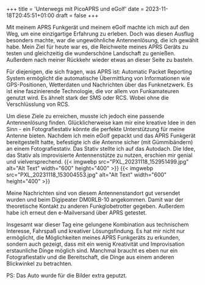 +++
title = 'Unterwegs mit PicoAPRS und eGolf'
date = 2023-11-18T20:45:51+01:00
draft = false
+++

Mit meinem APRS Funkgerät und meinem eGolf machte ich mich auf den Weg, um eine einzigartige Erfahrung zu erleben. Doch was diesen Ausflug besonders machte, war die ungewöhnliche Antennenlösung, die ich gewählt habe. Mein Ziel für heute war es, die Reichweite meines APRS Geräts zu testen und gleichzeitig die wunderschöne Landschaft zu genießen. Außerdem nach meiner Rückkehr wieder etwas an dieser Seite zu basteln.
<!--more-->

Für diejenigen, die sich fragen, was APRS ist: Automatic Packet Reporting System ermöglicht die automatische Übermittlung von Informationen wie GPS-Positionen, Wetterdaten und Nachrichten über das Funknetzwerk. Es ist eine faszinierende Technologie, die vor allem von Funkamateuren genutzt wird. Es ähnelt stark der SMS oder RCS. Wobei ohne die Verschlüsslung von RCS. 

Um diese Ziele zu erreichen, musste ich jedoch eine passende Antennenlösung finden. Glücklicherweise kam mir eine kreative Idee in den Sinn - ein Fotografiestativ könnte die perfekte Unterstützung für meine Antenne bieten. Nachdem ich mein eGolf gepackt und das APRS Funkgerät bereitgestellt hatte, befestigte ich die Antenne sicher (mit Gümmibändern) an einem Fotografiestativ. Das Stativ stellte ich auf das Autodach. Die Idee, das Stativ als improvisierte Antennenstütze zu nutzen, erschien mir genial und vielversprechend.
{{< imgwebp src="PXL_20231118_152951499.jpg" alt="Alt Text" width="600" height="400" >}}
{{< imgwebp src="PXL_20231118_153004553.jpg" alt="Alt Text" width="600" height="400" >}}

Meine Nachrichten sind von diesem Antennenstandort gut versendet wurden und beim Digipeater DM0RLB-10 angekommen. Damit war der theoretische Kontakt zu anderen Funkglobetrotter gegeben. Außerdem habe ich erneut den e-Mailversand über APRS getestet. 

Insgesamt war dieser Tag eine gelungene Kombination aus technischem Interesse, Fahrspaß und kreativer Lösungsfindung. Es hat mir nicht nur ermöglicht, die Möglichkeiten meines APRS Funkgeräts zu erkunden, sondern auch gezeigt, dass mit ein wenig Kreativität und Improvisation erstaunliche Dinge möglich sind. Manchmal braucht es eben nur ein Fotografiestativ und die Bereitschaft, die Dinge aus einem anderen Blickwinkel zu betrachten.

PS: Das Auto wurde für die Bilder extra geputzt.